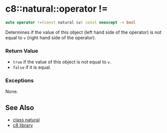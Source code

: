 # c8::natural::operator != #

```cpp
auto operator !=(const natural &v) const noexcept -> bool
```

Determines if the value of this object (left hand side of the operator) is not equal to `v` (right hand side of the operator).

### Return Value ###

* `true` if the value of this object is not equal to `v`.
* `false` if it is equal.

### Exceptions ###

None.

## See Also ##

* [class natural](c8_natural)
* [c8 library](c8)

